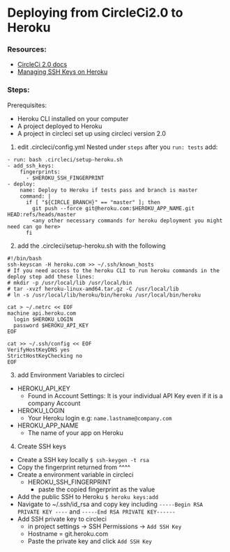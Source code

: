 # Deploying from CircleCi2.0 to Heroku
### Resources:
* [CircleCi 2.0 docs](https://circleci.com/docs/2.0/deployment_integrations/#heroku)
* [Managing SSH Keys on Heroku](https://devcenter.heroku.com/articles/keys)

### Steps:
Prerequisites:
  * Heroku CLI installed on your computer
  * A project deployed to Heroku
  * A project in circleci set up using circleci version 2.0

1. edit .circleci/config.yml
 Nested under `steps` after you `run: tests` add:
  ```
  - run: bash .circleci/setup-heroku.sh
  - add_ssh_keys:
      fingerprints:
        - $HEROKU_SSH_FINGERPRINT
  - deploy:
      name: Deploy to Heroku if tests pass and branch is master
      command: |
        if [ "${CIRCLE_BRANCH}" == "master" ]; then
          git push --force git@heroku.com:$HEROKU_APP_NAME.git HEAD:refs/heads/master
          <any other necessary commands for heroku deployment you might need can go here>
        fi
  ```
2. add the .circleci/setup-heroku.sh with the following
  ```
  #!/bin/bash
  ssh-keyscan -H heroku.com >> ~/.ssh/known_hosts
  # If you need access to the heroku CLI to run heroku commands in the deploy step add these lines:
  # mkdir -p /usr/local/lib /usr/local/bin
  # tar -xvzf heroku-linux-amd64.tar.gz -C /usr/local/lib
  # ln -s /usr/local/lib/heroku/bin/heroku /usr/local/bin/heroku

  cat > ~/.netrc << EOF
  machine api.heroku.com
    login $HEROKU_LOGIN
    password $HEROKU_API_KEY
  EOF

  cat >> ~/.ssh/config << EOF
  VerifyHostKeyDNS yes
  StrictHostKeyChecking no
  EOF
  ```
3. add Environment Variables to circleci
  * HEROKU_API_KEY
    - Found in Account Settings: It is your individual API Key even if it is a company Account
  * HEROKU_LOGIN
    - Your Heroku login e.g: `name.lastname@company.com`
  * HEROKU_APP_NAME
    - The name of your app on Heroku
4. Create SSH keys
  * Create a SSH key locally
  `$ ssh-keygen -t rsa`
  * Copy the fingerprint returned from ^^^^
  * Create a environment variable in circleci
    - HEROKU_SSH_FINGERPRINT
      - paste the copied fingerprint as the value
  * Add the public SSH to Heroku
  `$ heroku keys:add`
  * Navigate to ~/.ssh/id_rsa and copy key including `-----Begin RSA PRIVATE KEY ----` and `-----End RSA PRIVATE KEY------`
  * Add SSH private key to circleci
    * in project settings -> SSH Permissions -> `Add SSH Key`
    * Hostname = git.heroku.com
    * Paste the private key and click `Add SSH Key`